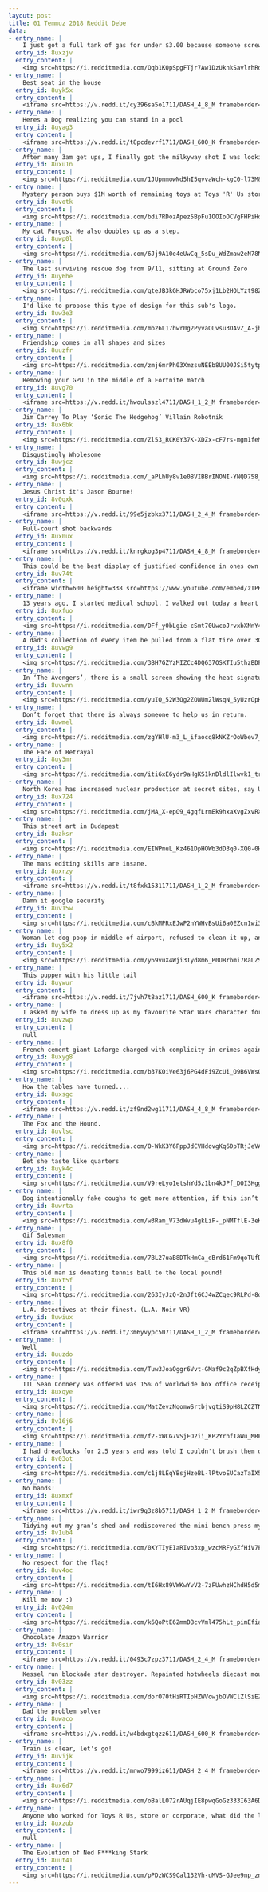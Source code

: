```yaml
---
layout: post
title: 01 Temmuz 2018 Reddit Debe
data:
- entry_name: |
    I just got a full tank of gas for under $3.00 because someone screwed up the decimal place.
  entry_id: 8uxzjv
  entry_content: |
    <img src=https://i.redditmedia.com/Qqb1KQpSpgFTjr7Aw1DzUknkSavlrhRdWOGElvEnXJ0.jpg?s=d876733dbf04ff84fb818855abc0bd4a frameborder=0>
- entry_name: |
    Best seat in the house
  entry_id: 8uyk5x
  entry_content: |
    <iframe src=https://v.redd.it/cy396sa5o1711/DASH_4_8_M frameborder=0></iframe>
- entry_name: |
    Heres a Dog realizing you can stand in a pool
  entry_id: 8uyag3
  entry_content: |
    <iframe src=https://v.redd.it/t8pcdevrf1711/DASH_600_K frameborder=0></iframe>
- entry_name: |
    After many 3am get ups, I finally got the milkyway shot I was looking for.
  entry_id: 8uxu1n
  entry_content: |
    <img src=https://i.redditmedia.com/1JUpnmowNd5hI5qvvaWch-kgC0-l73M8h7EXAzANmv8.jpg?s=09089297d564aed24e2a8a29ede3cf05 frameborder=0>
- entry_name: |
    Mystery person buys $1M worth of remaining toys at Toys 'R' Us store to donate to kids
  entry_id: 8uvotk
  entry_content: |
    <img src=https://i.redditmedia.com/bdi7RDozApez5BpFu1OOIoOCVgFHPiHqkkmZlFzTK14.jpg?s=7268f80b7178ac49b01559cf8ab0c629 frameborder=0>
- entry_name: |
    My cat Furgus. He also doubles up as a step.
  entry_id: 8uwp0l
  entry_content: |
    <img src=https://i.redditmedia.com/6Jj9A10e4eUwCq_5sDu_WdZmaw2eN78N8NOu1Nyr48g.jpg?s=9802ad80591e9cac4ba35037ad262978 frameborder=0>
- entry_name: |
    The last surviving rescue dog from 9/11, sitting at Ground Zero
  entry_id: 8uy6he
  entry_content: |
    <img src=https://i.redditmedia.com/qteJB3kGHJRWbco75xj1Lb2HOLYzt98ZncV_lqTckM0.jpg?s=85a12cf90ab4e33c377d62727993d8be frameborder=0>
- entry_name: |
    I'd like to propose this type of design for this sub's logo.
  entry_id: 8uw3e3
  entry_content: |
    <img src=https://i.redditmedia.com/mb26L17hwr0g2PyvaOLvsu3OAvZ_A-jhbv6CH9C_VTE.png?s=f1bda111a07b355707569322c4774adc frameborder=0>
- entry_name: |
    Friendship comes in all shapes and sizes
  entry_id: 8uuzfr
  entry_content: |
    <img src=https://i.redditmedia.com/zmj6mrPh03XmzsuNEEb8UU00JSi5tytpQiicHKhVBBU.png?s=219857ab31b6bc588ef5c2a51478edd2 frameborder=0>
- entry_name: |
    Removing your GPU in the middle of a Fortnite match
  entry_id: 8uvg70
  entry_content: |
    <iframe src=https://v.redd.it/hwoulsszl4711/DASH_1_2_M frameborder=0></iframe>
- entry_name: |
    Jim Carrey To Play ‘Sonic The Hedgehog’ Villain Robotnik
  entry_id: 8ux6bk
  entry_content: |
    <img src=https://i.redditmedia.com/Zl53_RCK0Y37K-XDZx-cF7rs-mgm1feMyPDnTAjtNqg.jpg?s=f7e202b22b5fb27958d39f7b201f4604 frameborder=0>
- entry_name: |
    Disgustingly Wholesome
  entry_id: 8uwjcz
  entry_content: |
    <img src=https://i.redditmedia.com/_aPLhUy8v1e08VIBBrINONI-YNQD758_uyns9e6ESRQ.png?s=1912869847e76e0d77ec8a7258bb2591 frameborder=0>
- entry_name: |
    Jesus Christ it's Jason Bourne!
  entry_id: 8v0qxk
  entry_content: |
    <iframe src=https://v.redd.it/99e5jzbkx3711/DASH_2_4_M frameborder=0></iframe>
- entry_name: |
    Full-court shot backwards
  entry_id: 8ux0ux
  entry_content: |
    <iframe src=https://v.redd.it/knrgkog3p4711/DASH_4_8_M frameborder=0></iframe>
- entry_name: |
    This could be the best display of justified confidence in ones own skill I've ever seen in the sports world.
  entry_id: 8uv74t
  entry_content: |
    <iframe width=600 height=338 src=https://www.youtube.com/embed/zIPKyuvtfc4?start=1&feature=oembed&enablejsapi=1 frameborder=0 allow=autoplay; encrypted-media allowfullscreen></iframe>
- entry_name: |
    13 years ago, I started medical school. I walked out today a heart and lung surgeon. Today, I am happy.
  entry_id: 8uxfuo
  entry_content: |
    <img src=https://i.redditmedia.com/DFf_y0bLgie-cSmt70UwcoJrvxbXNnY4mZV7J6e-Jqk.jpg?s=833f55ed05bac8082fe8cd29a0f48213 frameborder=0>
- entry_name: |
    A dad's collection of every item he pulled from a flat tire over 30+ years as an auto mechanic
  entry_id: 8uvwg9
  entry_content: |
    <img src=https://i.redditmedia.com/3BH7GZYzMIZCc4DQ637OSKTIu5thzBDFdRo1RIWRgds.jpg?s=378505a594c2ff0ab500ef0ce010361f frameborder=0>
- entry_name: |
    In ‘The Avengers’, there is a small screen showing the heat signature in the room where Loki is being held which shows that he has a cold body temperature because he is a frost giant.
  entry_id: 8uvwnn
  entry_content: |
    <img src=https://i.redditmedia.com/yuIQ_52W3Qg2ZOWUm2lWsqN_5yUzrOpHwyvVoSqB4-0.jpg?s=ccb78e23cbf324500d75c3068dfbd222 frameborder=0>
- entry_name: |
    Don’t forget that there is always someone to help us in return.
  entry_id: 8uwmel
  entry_content: |
    <img src=https://i.redditmedia.com/zgYHlU-m3_L_ifaocq8kNKZrOoWbev7_pXjvdtaRLWs.jpg?s=d7cb7bff76c27698c9a30b7ff10fda56 frameborder=0>
- entry_name: |
    The Face of Betrayal
  entry_id: 8uy3mr
  entry_content: |
    <img src=https://i.redditmedia.com/iti6xE6ydr9aHgKS1knDldlIlwvk1_try-vwr7l9tbY.gif?fm=jpg&s=3b6ab91ebcc985d7a45073b5ae2e7a2c frameborder=0>
- entry_name: |
    North Korea has increased nuclear production at secret sites, say U.S. officials
  entry_id: 8ux724
  entry_content: |
    <img src=https://i.redditmedia.com/jMA_X-epO9_4gqfLrmEk9hxaXvgZxvRX1yx8w2_4GwA.jpg?s=6a1c1e99d1fb3f2b6f7c9b983cd27e25 frameborder=0>
- entry_name: |
    This street art in Budapest
  entry_id: 8uzksr
  entry_content: |
    <img src=https://i.redditmedia.com/EIWPmuL_Kz461DpHOWb3dD3q0-XQ0-0Hmg1PkFnBpdg.png?s=5c155f3597aa73442a027f1e75cd36f6 frameborder=0>
- entry_name: |
    The mans editing skills are insane.
  entry_id: 8uxrzy
  entry_content: |
    <iframe src=https://v.redd.it/t8fxk15311711/DASH_1_2_M frameborder=0></iframe>
- entry_name: |
    Damn it google security
  entry_id: 8uv15w
  entry_content: |
    <img src=https://i.redditmedia.com/cBkMPRxEJwP2nYWHvBsUi6a0EZcn1wi3uRjMtMAVAzI.jpg?s=f2c6c502a78a9da7e7d4ed504f0c54c0 frameborder=0>
- entry_name: |
    Woman let dog poop in middle of airport, refused to clean it up, and flipped off the person filming her
  entry_id: 8uy5x2
  entry_content: |
    <img src=https://i.redditmedia.com/y69vuX4Wji3Iyd8m6_P0UBrbmi7RaLZS2dPirZJAVGM.png?s=8ad6a742e21851f352163451df5344aa frameborder=0>
- entry_name: |
    This pupper with his little tail
  entry_id: 8uywur
  entry_content: |
    <iframe src=https://v.redd.it/7jvh7t8az1711/DASH_600_K frameborder=0></iframe>
- entry_name: |
    I asked my wife to dress up as my favourite Star Wars character for some sexy birthday fun.
  entry_id: 8uvzwp
  entry_content: |
    null
- entry_name: |
    French cement giant Lafarge charged with complicity in crimes against humanity and financing terrorist organization for paying millions to jihadist groups to keep factory in Syria open during war...first time company anywhere in world charged with complicity in crimes against humanity.
  entry_id: 8uxyg8
  entry_content: |
    <img src=https://i.redditmedia.com/b37KOiVe63j6PG4dFi9ZcUi_O9B6VWs03SYCPLjVIDM.jpg?s=09a97a2c0364b948c717a2694a47aaeb frameborder=0>
- entry_name: |
    How the tables have turned....
  entry_id: 8uxsgc
  entry_content: |
    <iframe src=https://v.redd.it/zf9nd2wg11711/DASH_4_8_M frameborder=0></iframe>
- entry_name: |
    The Fox and the Hound.
  entry_id: 8uvlsc
  entry_content: |
    <img src=https://i.redditmedia.com/O-WkK3Y6PppJdCVHdovgKq6DpTRjJeVADc-RNLiLqz4.jpg?s=d5cd05d964254a2fb2ea2a93121fa29e frameborder=0>
- entry_name: |
    Bet she taste like quarters
  entry_id: 8uyk4c
  entry_content: |
    <img src=https://i.redditmedia.com/V9reLyo1etshYd5z1bn4kJPf_D0I3Hgg6pWr1bNxTUA.jpg?s=463310e73b08da28468bb0f06470feb1 frameborder=0>
- entry_name: |
    Dog intentionally fake coughs to get more attention, if this isn’t intelligent behaviour I don’t know what is
  entry_id: 8uwrta
  entry_content: |
    <img src=https://i.redditmedia.com/w3Ram_V73dWvu4gkLiF-_pNMTflE-3eKtuhyg5H4R9s.jpg?s=d7bf97308fa4424c5c8a7f3ac2b99431 frameborder=0>
- entry_name: |
    Gif Salesman
  entry_id: 8ux8f0
  entry_content: |
    <img src=https://i.redditmedia.com/7BL27uaB8DTkHmCa_dBrd61Fm9qoTUfDxZU_FTrtNOU.gif?fm=jpg&s=81ab5ef0373dad225ee6152b9331b3ec frameborder=0>
- entry_name: |
    This old man is donating tennis ball to the local pound!
  entry_id: 8uxt5f
  entry_content: |
    <img src=https://i.redditmedia.com/263IyJzQ-2nJftGCJ4wZCqec9RLPd-8oeFMdOsUiWCU.jpg?s=5cad6279ef5e7b5d8fc2209c299afe9c frameborder=0>
- entry_name: |
    L.A. detectives at their finest. (L.A. Noir VR)
  entry_id: 8uwiux
  entry_content: |
    <iframe src=https://v.redd.it/3m6yvypc50711/DASH_1_2_M frameborder=0></iframe>
- entry_name: |
    Well
  entry_id: 8uuzdo
  entry_content: |
    <img src=https://i.redditmedia.com/Tuw3JoaOggr6Vvt-GMaf9c2qZpBXfHdy0czQG4rSvlw.jpg?s=2db6f957cd4b87a2bd2532e33fb08fa1 frameborder=0>
- entry_name: |
    TIL Sean Connery was offered was 15% of worldwide box office receipts to play Gandalf in Lord of the Rings, but turned it down for not understanding the script. The deal would have been worth about $400 million.
  entry_id: 8uxqye
  entry_content: |
    <img src=https://i.redditmedia.com/MatZevzNqomwSrtbjvgtiS9pH8LZCZTNT_mrxTqhXJM.jpg?s=09227a9598e1eaff358afe62ec6e8dda frameborder=0>
- entry_name: |
  entry_id: 8v16j6
  entry_content: |
    <img src=https://i.redditmedia.com/f2-xWCG7VSjFO2ii_KP2YrhfIaWu_MRF0DJ4R8vUIQQ.gif?fm=jpg&s=2edeb772953acbafc336a31d850b42f5 frameborder=0>
- entry_name: |
    I had dreadlocks for 2.5 years and was told I couldn't brush them out and would have to chop them off. Six months later of brushing and they're all gone.
  entry_id: 8v03ot
  entry_content: |
    <img src=https://i.redditmedia.com/c1j8LEqYBsjHzeBL-lPtvoEUCazTaIX5Ql58bh0XZgY.jpg?s=4ed1b8218b14b0f984e3f8fd322ea42a frameborder=0>
- entry_name: |
    No hands!
  entry_id: 8uxmxf
  entry_content: |
    <iframe src=https://v.redd.it/iwr9g3z8b5711/DASH_1_2_M frameborder=0></iframe>
- entry_name: |
    Tidying out my gran’s shed and rediscovered the mini bench press my grandad welded for me 20 years ago so I could workout with my dad when I was 5. Words can’t describe how much this means to me.
  entry_id: 8v1ub4
  entry_content: |
    <img src=https://i.redditmedia.com/0XYTIyEIaRIvb3xp_wzcMRFyGZfHiV7Fp1kJE6iDDRs.jpg?s=bdb65e8cdeedc054642453c80351ddfb frameborder=0>
- entry_name: |
    No respect for the flag!
  entry_id: 8uv4oc
  entry_content: |
    <img src=https://i.redditmedia.com/tI6Hx89VWKwYvV2-7zFUwhzHChdH5d5mCZARuNGaIuo.png?s=ce379826fdf7ae5501e11d5898fe1a45 frameborder=0>
- entry_name: |
    Kill me now :)
  entry_id: 8v024m
  entry_content: |
    <img src=https://i.redditmedia.com/k6QoPtE62mmDBcvVml475hLt_pimEfiaG1nVtk6Bq1I.gif?fm=jpg&s=f57e4d5fe39e704b4706614550fbf17f frameborder=0>
- entry_name: |
    Chocolate Amazon Warrior
  entry_id: 8v0sir
  entry_content: |
    <iframe src=https://v.redd.it/0493c7zpz3711/DASH_2_4_M frameborder=0></iframe>
- entry_name: |
    Kessel run blockade star destroyer. Repainted hotwheels diecast mounted in a cardboard tube with cottonwool and led lighting
  entry_id: 8v03zz
  entry_content: |
    <img src=https://i.redditmedia.com/dorO70tHiRTIpHZWVowjbOVWClZlSiEZ7JiZjchnOhk.jpg?s=d7db3d4d2c9195816c29c51b9f480327 frameborder=0>
- entry_name: |
    Dad the problem solver
  entry_id: 8uwaco
  entry_content: |
    <iframe src=https://v.redd.it/w4bdxgtqzz611/DASH_600_K frameborder=0></iframe>
- entry_name: |
    Train is clear, let's go!
  entry_id: 8uvijk
  entry_content: |
    <iframe src=https://v.redd.it/mnwo7999iz611/DASH_2_4_M frameborder=0></iframe>
- entry_name: |
  entry_id: 8ux6d7
  entry_content: |
    <img src=https://i.redditmedia.com/oBalLO72rAUqjIE8pwqGoGz333I63A6D1Kh8amXOWhk.jpg?s=a916506933d3f0b895d796a2d0fcaaee frameborder=0>
- entry_name: |
    Anyone who worked for Toys R Us, store or corporate, what did the last months of work consist of?
  entry_id: 8uxzub
  entry_content: |
    null
- entry_name: |
    The Evolution of Ned F***king Stark
  entry_id: 8uut41
  entry_content: |
    <img src=https://i.redditmedia.com/pPDzWCS9Cal132Vh-uMVS-GJee9np_znLUK9rsF1XaA.jpg?s=03a28f412ac060d3ff2c4abea0c3f304 frameborder=0>
---
```

